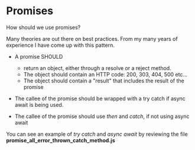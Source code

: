 # Promises  
How should we use promises?

Many theories are out there on best practices. From my many years of experience I have come up with this pattern.

- A promise SHOULD
  - return an object, either through a resolve or a reject method.
  - The object should contain an HTTP code: 200, 303, 404, 500 etc...
  - The object should contain a "result" that includes the result of the promise
  
- The callee of the promise should be wrapped with a try catch if async await is being used.
- The callee of the promise should use *then* and *catch*, if not using async await

You can see an example of *try catch* and *async await* by reviewing the file **promise_all_error_thrown_catch_method.js**